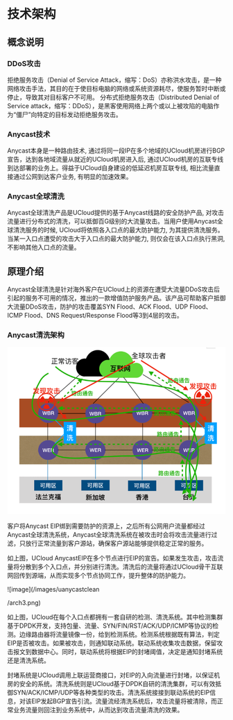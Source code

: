 


# 技术架构

## 概念说明
### DDoS攻击
拒绝服务攻击（Denial of Service Attack，缩写：DoS）亦称洪水攻击，是一种网络攻击手法，其目的在于使目标电脑的网络或系统资源耗尽，使服务暂时中断或停止，导致其对目标客户不可用。
分布式拒绝服务攻击（Distributed Denial of Service attack，缩写：DDoS），是黑客使用网络上两个或以上被攻陷的电脑作为“僵尸”向特定的目标发动拒绝服务攻击。


### Anycast技术
Anycast本身是一种路由技术, 通过将同一段IP在多个地域的UCloud机房进行BGP宣告，达到各地域流量从就近的UCloud机房进入后, 通过UCloud机房的互联专线到达部署的业务上。得益于UCloud自身建设的低延迟机房互联专线, 相比流量直接通过公网到达客户业务, 有明显的加速效果。

### Anycast全球清洗

Anycast全球清洗产品是UCloud提供的基于Anycast线路的安全防护产品, 对攻击流量进行分布式的清洗，可以抵御百G级别的大流量攻击。当用户使用Anycast全球清洗服务的时候, UCloud将依照各入口点的最大防护能力, 为其提供清洗服务。当某一入口点遭受的攻击大于入口点的最大防护能力, 则仅会在该入口点执行黑洞, 不影响其他入口点的流量。

## 原理介绍

Anycast全球清洗是针对海外客户在UCloud上的资源在遭受大流量DDoS攻击后引起的服务不可用的情况，推出的一款增值防护服务产品。该产品可帮助客户抵御大流量DDoS攻击，防护的攻击覆盖SYN Flood、ACK Flood、UDP Flood、ICMP Flood、DNS Request/Response Flood等3到4层的攻击。

### Anycast清洗架构

![image](/images/uanycastclean/arch1.png)

客户将Anycast EIP绑到需要防护的资源上，之后所有公网用户流量都经过Anycast全球清洗系统，Anycast全球清洗系统在被攻击时会将攻击流量进行过滤，只放行正常流量到客户源站，确保客户源站能够提供稳定正常的服务。

如上图，UCloud AnycastEIP在多个节点进行EIP的宣告。如果发生攻击，攻击流量将分散到多个入口点，并分别进行清洗。清洗后的流量将通过UCloud骨干互联网回传到源端，从而实现多个节点协同工作，提升整体的防护能力。

![image](/images/uanycastclean

/arch3.png)

如上图，UCloud在每个入口点都拥有一套自研的检测、清洗系统。其中检测集群基于DPDK开发，支持包量、流量、SYN/FIN/RST/ACK/UDP/ICMP等协议的检测。边缘路由器将流量镜像一份，给到检测系统。检测系统根据既有算法，判定EIP是否被攻击。如果被攻击，则通知联动系统。联动系统收集攻击数据，保留攻击报文到数据中心。同时，联动系统将根据EIP的封堵阈值，决定是通知封堵系统还是清洗系统。

封堵系统是UCloud调用上联运营商接口，对EIP的入向流量进行封堵，以保证机房的安全的系统。清洗系统则是UCloud基于DPDK自研的清洗集群，可以有效抵御SYN/ACK/ICMP/UDP等各种类型的攻击。清洗系统接接到联动系统的EIP信息，对该EIP发起BGP宣告引流。流量流经清洗系统后，攻击流量将被清除，而正常业务流量则回注到业务系统中，从而达到攻击流量清洗的效果。
